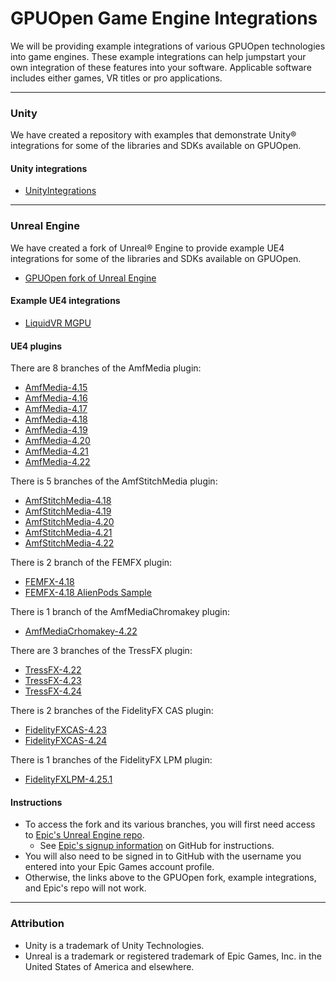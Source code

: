 # GPUOpen Game Engine Integrations

We will be providing example integrations of various GPUOpen technologies into game engines. These example integrations can help jumpstart your own integration of these features into your software.  Applicable software includes either games, VR titles or pro applications.

---

### Unity
We have created a repository with examples that demonstrate Unity&reg; integrations for some of the libraries and SDKs available on GPUOpen.

#### Unity integrations
* [UnityIntegrations](https://github.com/GPUOpen-LibrariesAndSDKs/UnityIntegrations)

---

### Unreal Engine
We have created a fork of Unreal&reg; Engine to provide example UE4 integrations for some of the libraries and SDKs available on GPUOpen.

* [GPUOpen fork of Unreal Engine](https://github.com/GPUOpenSoftware/UnrealEngine)

#### Example UE4 integrations
* [LiquidVR MGPU](https://github.com/GPUOpenSoftware/UnrealEngine/tree/LiquidVR-MGPU)

#### UE4 plugins
There are 8 branches of the AmfMedia plugin:
* [AmfMedia-4.15](https://github.com/GPUOpenSoftware/UnrealEngine/tree/AmfMedia-4.15)
* [AmfMedia-4.16](https://github.com/GPUOpenSoftware/UnrealEngine/tree/AmfMedia-4.16)
* [AmfMedia-4.17](https://github.com/GPUOpenSoftware/UnrealEngine/tree/AmfMedia-4.17)
* [AmfMedia-4.18](https://github.com/GPUOpenSoftware/UnrealEngine/tree/AmfMedia-4.18)
* [AmfMedia-4.19](https://github.com/GPUOpenSoftware/UnrealEngine/tree/AmfMedia-4.19)
* [AmfMedia-4.20](https://github.com/GPUOpenSoftware/UnrealEngine/tree/AmfMedia-4.20)
* [AmfMedia-4.21](https://github.com/GPUOpenSoftware/UnrealEngine/tree/AmfMedia-4.21)
* [AmfMedia-4.22](https://github.com/GPUOpenSoftware/UnrealEngine/tree/AmfMedia-4.22)

There is 5 branches of the AmfStitchMedia plugin:
* [AmfStitchMedia-4.18](https://github.com/GPUOpenSoftware/UnrealEngine/tree/AmfStitchMedia-4.18)
* [AmfStitchMedia-4.19](https://github.com/GPUOpenSoftware/UnrealEngine/tree/AmfStitchMedia-4.19)
* [AmfStitchMedia-4.20](https://github.com/GPUOpenSoftware/UnrealEngine/tree/AmfStitchMedia-4.20)
* [AmfStitchMedia-4.21](https://github.com/GPUOpenSoftware/UnrealEngine/tree/AmfStitchMedia-4.21)
* [AmfStitchMedia-4.22](https://github.com/GPUOpenSoftware/UnrealEngine/tree/AmfStitchMedia-4.22)

There is 2 branch of the FEMFX plugin:
* [FEMFX-4.18](https://github.com/GPUOpenSoftware/UnrealEngine/tree/FEMFX-4.18)
* [FEMFX-4.18 AlienPods Sample](https://github.com/GPUOpenSoftware/UnrealEngine/tree/FEMFX-AlienPods)

There is 1 branch of the AmfMediaChromakey plugin:
* [AmfMediaCrhomakey-4.22](https://github.com/GPUOpenSoftware/UnrealEngine/tree/AmfMediaChromakey-4.22)

There are 3 branches of the TressFX plugin:
* [TressFX-4.22](https://github.com/GPUOpenSoftware/UnrealEngine/tree/TressFX-4.22)
* [TressFX-4.23](https://github.com/GPUOpenSoftware/UnrealEngine/tree/TressFX-4.23)
* [TressFX-4.24](https://github.com/GPUOpenSoftware/UnrealEngine/tree/TressFX-4.24)

There is 2 branches of the FidelityFX CAS plugin:
* [FidelityFXCAS-4.23](https://github.com/GPUOpenSoftware/UnrealEngine/tree/FidelityFXCAS-4.23)
* [FidelityFXCAS-4.24](https://github.com/GPUOpenSoftware/UnrealEngine/tree/FidelityFXCAS-4.24)

There is 1 branches of the FidelityFX LPM plugin:
* [FidelityFXLPM-4.25.1](https://github.com/GPUOpenSoftware/UnrealEngine/tree/FidelityFXLPM-4.25.1)

#### Instructions
* To access the fork and its various branches, you will first need access to [Epic's Unreal Engine repo](https://github.com/EpicGames/UnrealEngine).
  * See [Epic's signup information](https://github.com/EpicGames/Signup) on GitHub for instructions.
* You will also need to be signed in to GitHub with the username you entered into your Epic Games account profile.
* Otherwise, the links above to the GPUOpen fork, example integrations, and Epic's repo will not work.

---

### Attribution
- Unity is a trademark of Unity Technologies.
- Unreal is a trademark or registered trademark of Epic Games, Inc. in the United States of America and elsewhere.
